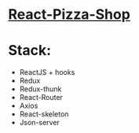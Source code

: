 # [React-Pizza-Shop](https://pizza-shop-1.herokuapp.com/)
# Stack:
* ReactJS + hooks
* Redux
* Redux-thunk
* React-Router
* Axios
* React-skeleton
* Json-server

